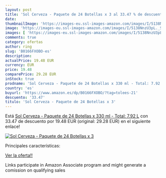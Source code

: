 ```yaml
---
layout: post
title: 'Sol Cerveza - Paquete de 24 Botellas x 3 al 33.47 % de descuento'
date: 
thumbnailImage: 'https://images-eu.ssl-images-amazon.com/images/I/5138NnzU3pL._SL200_.jpg'
image: 'https://images-eu.ssl-images-amazon.com/images/I/5138NnzU3pL._SL200_.jpg'
images: [ 'https://images-eu.ssl-images-amazon.com/images/I/5138NnzU3pL._SL200_.jpg' ]
comments: true
category: ofertas
author: ring
slug: 'B0166FXOBO-es'
description:
actualPrice: 19.48 EUR
currency: EUR
price: 19.48
comparePrice: 29.28 EUR
inStock: true
prodname: 'Sol Cerveza - Paquete de 24 Botellas x 330 ml - Total: 7.92 L'
country: 'es'
buyurl: 'https://www.amazon.es/dp/B0166FXOBO/?tag=tolees-21'
descuento: '33.47'
titulo: 'Sol Cerveza - Paquete de 24 Botellas x 3'
---
```


Está [Sol Cerveza - Paquete de 24 Botellas x 330 ml - Total: 7.92 L](https://www.amazon.es/dp/B0166FXOBO/?tag=tolees-21) con 33.47 de descuento por 19.48 EUR (original: 29.28 EUR) en el siguiente enlace!

[![Sol Cerveza - Paquete de 24 Botellas x 3](https://images-eu.ssl-images-amazon.com/images/I/5138NnzU3pL._SL200_.jpg)](https://www.amazon.es/dp/B0166FXOBO/?tag=tolees-21)

Principales características:


[Ver la oferta!!](https://www.amazon.es/dp/B0166FXOBO/?tag=tolees-21)

Links participate in Amazon Associate program and might generate a comission on qualifying sales


